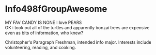 # Info498fGroupAwesome
MY FAV CANDY IS NONE
I love PEARS
<br>
OK i took out all of the turtles and apparently bonzai trees are expensive even as bits of information, who knew? 

Christopher's Paragraph
Freshman, intended info major. Interests include volunteering, reading, and cooking. 
